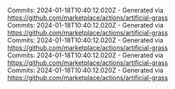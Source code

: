Commits: 2024-01-18T10:40:12.020Z - Generated via https://github.com/marketplace/actions/artificial-grass
<br>
Commits: 2024-01-18T10:40:12.020Z - Generated via https://github.com/marketplace/actions/artificial-grass
<br>
Commits: 2024-01-18T10:40:12.020Z - Generated via https://github.com/marketplace/actions/artificial-grass
<br>
Commits: 2024-01-18T10:40:12.020Z - Generated via https://github.com/marketplace/actions/artificial-grass
<br>
Commits: 2024-01-18T10:40:12.020Z - Generated via https://github.com/marketplace/actions/artificial-grass
<br>
